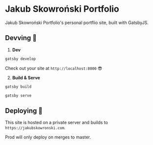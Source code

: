 # Jakub Skowroński Portfolio
Jakub Skowroński Portfolio's personal portflio site, built with GatsbyJS.

## Devving 🚜

1.  **Dev**

  ```sh
  gatsby develop
  ```
  Check out your site at `http://localhost:8000` 😎

2. **Build & Serve**
  ```sh
  gatsby build
  ```
  ```sh
  gatsby serve
  ```

## Deploying 🚀 

This site is hosted on a private server and builds to `https://jakubskowronski.com`. 

Prod will only deploy on merges to master.

